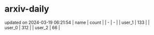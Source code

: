 # arxiv-daily
updated on 2024-03-19 06:21:54
| name | count |
| - | - |
| user_1 | 133 |
| user_0 | 312 |
| user_2 | 66 |

